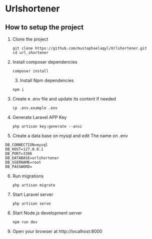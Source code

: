 # Urlshortener

## How to setup the project

1. Clone the project
    ```shell
    git clone https://github.com/mustaphaelaqyl/Urlshortener.git
    cd url_shortener
    ```
2. Install composer dependencies
    ```shell
    composer install
    ```
    3. Install Npm dependencies
    ```shell
    npm i
    ```
3. Create e .env file and update its content if needed
    ```shell
    cp .env.example .env
    ```

4. Generate Laravel APP Key
    ```shell
    php artisan key:generate --ansi
    ```
5. Create  a data base on mysql and edit The name on .env
  ```
DB_CONNECTION=mysql
DB_HOST=127.0.0.1
DB_PORT=3306
DB_DATABASE=urlshortener
DB_USERNAME=root
DB_PASSWORD=
  ```

6. Run migrations
    ```shell
    php artisan migrate
    ```

7. Start Laravel server
    ```shell
    php artisan serve
    ```

8. Start Node.js development server
    ```shell
    npm run dev
    ```

9. Open your browser at http://localhost:8000
